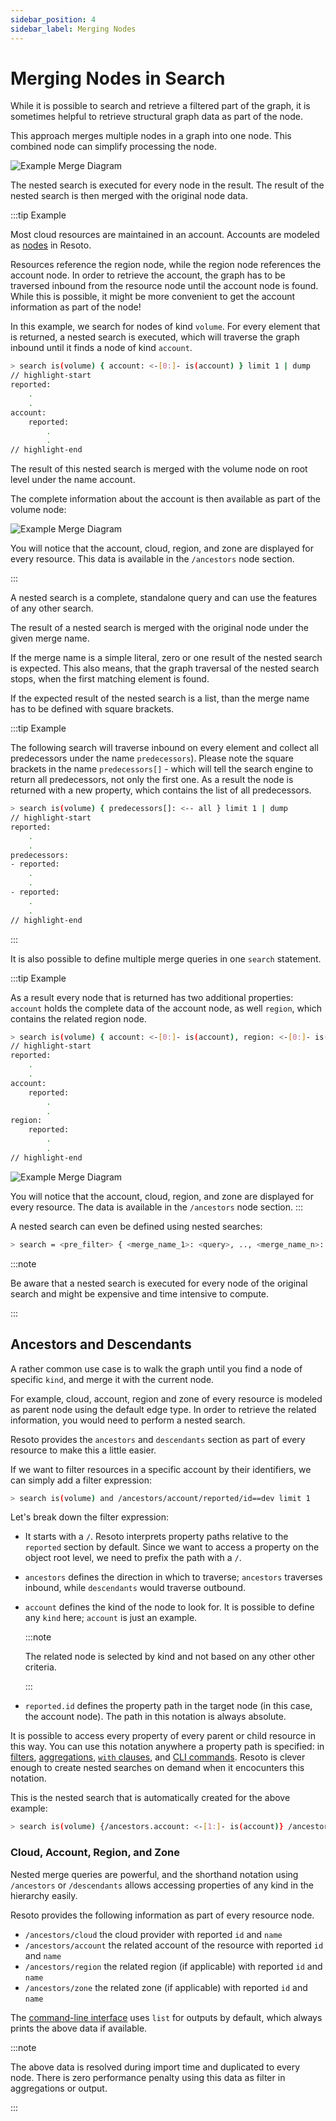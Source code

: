 ```yaml
---
sidebar_position: 4
sidebar_label: Merging Nodes
---
```


# Merging Nodes in Search

While it is possible to search and retrieve a filtered part of the graph, it is sometimes helpful to retrieve structural graph data as part of the node.

This approach merges multiple nodes in a graph into one node. This combined node can simplify processing the node.

![Example Merge Diagram](./img/merge_nodes.png)

The nested search is executed for every node in the result. The result of the nested search is then merged with the original node data.

:::tip Example

Most cloud resources are maintained in an account. Accounts are modeled as [nodes](../graph/node.md) in Resoto.

Resources reference the region node, while the region node references the account node. In order to retrieve the account, the graph has to be traversed inbound from the resource node until the account node is found. While this is possible, it might be more convenient to get the account information as part of the node!

In this example, we search for nodes of kind `volume`. For every element that is returned, a nested search is executed, which will traverse the graph inbound until it finds a node of kind `account`.

```bash
> search is(volume) { account: <-[0:]- is(account) } limit 1 | dump
// highlight-start
reported:
    .
    .
account:
    reported:
        .
        .
// highlight-end
```

The result of this nested search is merged with the volume node on root level under the name account.

The complete information about the account is then available as part of the volume node:

![Example Merge Diagram](./img/merge_nodes_1.png)

You will notice that the account, cloud, region, and zone are displayed for every resource. This data is available in the `/ancestors` node section.

:::

A nested search is a complete, standalone query and can use the features of any other search.

The result of a nested search is merged with the original node under the given merge name.

If the merge name is a simple literal, zero or one result of the nested search is expected. This also means, that the graph traversal of the nested search stops, when the first matching element is found.

If the expected result of the nested search is a list, than the merge name has to be defined with square brackets.

:::tip Example

The following search will traverse inbound on every element and collect all predecessors under the name `predecessors`). Please note the square brackets in the name `predecessors[]` - which will tell the search engine to return all predecessors, not only the first one. As a result the node is returned with a new property, which contains the list of all predecessors.

```bash
> search is(volume) { predecessors[]: <-- all } limit 1 | dump
// highlight-start
reported:
    .
    .
predecessors:
- reported:
    .
    .
- reported:
    .
    .
// highlight-end
```

:::

It is also possible to define multiple merge queries in one `search` statement.

:::tip Example

As a result every node that is returned has two additional properties: `account` holds the complete data of the account node, as well `region`, which contains the related region node.

```bash
> search is(volume) { account: <-[0:]- is(account), region: <-[0:]- is(region) } limit 1 | dump
// highlight-start
reported:
    .
    .
account:
    reported:
        .
        .
region:
    reported:
        .
        .
// highlight-end
```

![Example Merge Diagram](./img/merge_nodes.png)

You will notice that the account, cloud, region, and zone are displayed for every resource. The data is available in the `/ancestors` node section. :::

A nested search can even be defined using nested searches:

```bash
> search = <pre_filter> { <merge_name_1>: <query>, .., <merge_name_n>: <query> } <post_filter>
```

:::note

Be aware that a nested search is executed for every node of the original search and might be expensive and time intensive to compute.

:::

## Ancestors and Descendants

A rather common use case is to walk the graph until you find a node of specific `kind`, and merge it with the current node.

For example, cloud, account, region and zone of every resource is modeled as parent node using the default edge type. In order to retrieve the related information, you would need to perform a nested search.

Resoto provides the `ancestors` and `descendants` section as part of every resource to make this a little easier.

If we want to filter resources in a specific account by their identifiers, we can simply add a filter expression:

```bash
> search is(volume) and /ancestors/account/reported/id==dev limit 1
```

Let's break down the filter expression:

- It starts with a `/`. Resoto interprets property paths relative to the `reported` section by default. Since we want to access a property on the object root level, we need to prefix the path with a `/`.

- `ancestors` defines the direction in which to traverse; `ancestors` traverses inbound, while `descendants` would traverse outbound.

- `account` defines the kind of the node to look for. It is possible to define any `kind` here; `account` is just an example.

  :::note

  The related node is selected by kind and not based on any other other criteria.

  :::

- `reported.id` defines the property path in the target node (in this case, the account node). The path in this notation is always absolute.

It is possible to access every property of every parent or child resource in this way. You can use this notation anywhere a property path is specified: in [filters](./filters.md), [aggregations](./aggregation.md), [`with` clauses](./with-clause.md), and [CLI commands](../../reference/cli/index.md). Resoto is clever enough to create nested searches on demand when it encocunters this notation.

This is the nested search that is automatically created for the above example:

```bash
> search is(volume) {/ancestors.account: <-[1:]- is(account)} /ancestors.account.reported.id==dev
```

### Cloud, Account, Region, and Zone

Nested merge queries are powerful, and the shorthand notation using `/ancestors` or `/descendants` allows accessing properties of any kind in the hierarchy easily.

Resoto provides the following information as part of every resource node.

- `/ancestors/cloud` the cloud provider with reported `id` and `name`
- `/ancestors/account` the related account of the resource with reported `id` and `name`
- `/ancestors/region` the related region (if applicable) with reported `id` and `name`
- `/ancestors/zone` the related zone (if applicable) with reported `id` and `name`

The [command-line interface](../../reference/cli/index.md) uses `list` for outputs by default, which always prints the above data if available.

:::note

The above data is resolved during import time and duplicated to every node. There is zero performance penalty using this data as filter in aggregations or output.

:::
